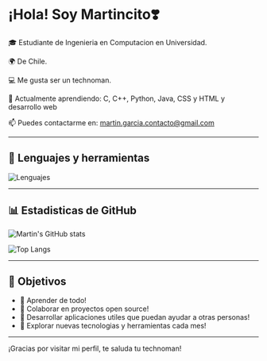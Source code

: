 # ¡Hola! Soy Martincito❣️

🎓 Estudiante de Ingenieria en Computacion en Universidad.

🌍 De Chile.

💻 Me gusta ser un technoman.

🌱 Actualmente aprendiendo: C, C++, Python, Java, CSS y HTML y desarrollo web

📫 Puedes contactarme en: martin.garcia.contacto@gmail.com

---

## 🔧 Lenguajes y herramientas

![Lenguajes](https://skillicons.dev/icons?i=c,cpp,py,java,html,css,vscode,github)

---

## 📊 Estadisticas de GitHub

![Martin's GitHub stats](https://github-readme-stats.vercel.app/api?username=MrWillyPeppa&show_icons=true&theme=radical&hide=contribs,prs)

![Top Langs](https://github-readme-stats.vercel.app/api/top-langs/?username=MrWillyPeppa&layout=compact&theme=radical)

---

## 🎯 Objetivos

- 🌱 Aprender de todo!
- 🤝 Colaborar en proyectos open source!
- 🚀 Desarrollar aplicaciones utiles que puedan ayudar a otras personas!
- 🧠 Explorar nuevas tecnologias y herramientas cada mes!

---

¡Gracias por visitar mi perfil, te saluda tu technoman!
